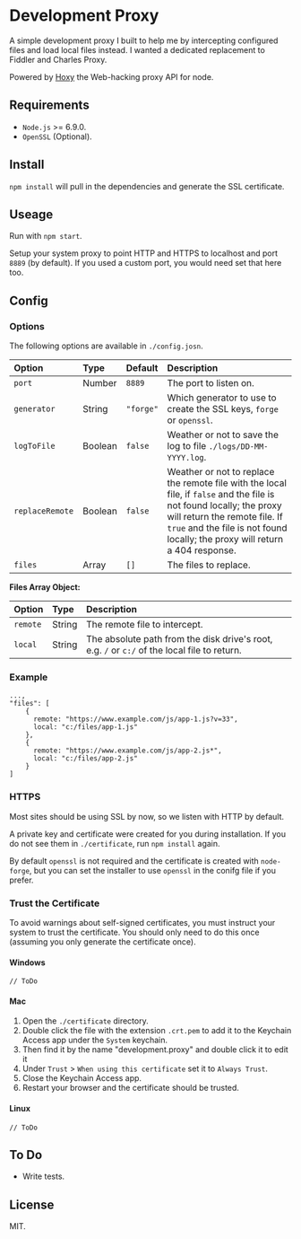 # Development Proxy

A simple development proxy I built to help me by intercepting configured files and load local files instead. I wanted a dedicated replacement to Fiddler and Charles Proxy.

Powered by [Hoxy](https://github.com/greim/hoxy) the Web-hacking proxy API for node.

## Requirements

- `Node.js` >= 6.9.0.
- `OpenSSL` (Optional).

## Install

`npm install` will pull in the dependencies and generate the SSL certificate.

## Useage

Run with `npm start`.

Setup your system proxy to point HTTP and HTTPS to localhost and port `8889` (by default). If you used a custom port, you would need set that here too.

## Config

### Options

The following options are available in `./config.josn`.

| Option | Type | Default | Description |
| :-- | :-- | :-- | :-- |
| `port` | Number | `8889` | The port to listen on. |
| `generator` | String | `"forge"` | Which generator to use to create the SSL keys, `forge` or `openssl`. |
| `logToFile` | Boolean | `false` | Weather or not to save the log to file `./logs/DD-MM-YYYY.log`. |
| `replaceRemote ` | Boolean | `false` | Weather or not to replace the remote file with the local file, if `false` and the file is not found locally; the proxy will return the remote file. If `true` and the file is not found locally; the proxy will return a 404 response. |
| `files ` | Array | `[]` | The files to replace. |

**Files Array Object:**

| Option | Type | Description |
| :-- | :-- | :-- |
| `remote` | String | The remote file to intercept. |
| `local` | String | The absolute path from the disk drive's root, e.g. `/` or `c:/` of the local file to return. |

### Example

	...,
	"files": [
		{
	      remote: "https://www.example.com/js/app-1.js?v=33",
	      local: "c:/files/app-1.js"
	    },
	    {
	      remote: "https://www.example.com/js/app-2.js*",
	      local: "c:/files/app-2.js"
	    }
	]
	

### HTTPS

Most sites should be using SSL by now, so we listen with HTTP by default.

A private key and certificate were created for you during installation. If you do not see them in `./certificate`, run `npm install` again.

By default `openssl` is not required and the certificate is created with `node-forge`, but you can set the installer to use `openssl` in the conifg file if you prefer.

### Trust the Certificate

To avoid warnings about self-signed certificates, you must instruct your system to trust the certificate. You should only need to do this once (assuming you only generate the certificate once).

#### Windows

`// ToDo`

#### Mac

1. Open the `./certificate` directory.
2. Double click the file with the extension `.crt.pem` to add it to the Keychain Access app under the `System` keychain.
3. Then find it by the name "development.proxy" and double click it to edit it
4. Under `Trust` > `When using this certificate` set it to `Always Trust`.
5. Close the Keychain Access app.
6. Restart your browser and the certificate should be trusted.

#### Linux

`// ToDo`

## To Do

- Write tests.

## License

MIT.
